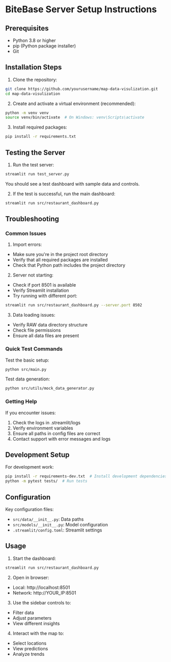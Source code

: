 # BiteBase Server Setup Instructions

## Prerequisites
- Python 3.8 or higher
- pip (Python package installer)
- Git

## Installation Steps

1. Clone the repository:
```bash
git clone https://github.com/yourusername/map-data-visulization.git
cd map-data-visulization
```

2. Create and activate a virtual environment (recommended):
```bash
python -m venv venv
source venv/bin/activate  # On Windows: venv\Scripts\activate
```

3. Install required packages:
```bash
pip install -r requirements.txt
```

## Testing the Server

1. Run the test server:
```bash
streamlit run test_server.py
```
You should see a test dashboard with sample data and controls.

2. If the test is successful, run the main dashboard:
```bash
streamlit run src/restaurant_dashboard.py
```

## Troubleshooting

### Common Issues

1. Import errors:
- Make sure you're in the project root directory
- Verify that all required packages are installed
- Check that Python path includes the project directory

2. Server not starting:
- Check if port 8501 is available
- Verify Streamlit installation
- Try running with different port:
```bash
streamlit run src/restaurant_dashboard.py --server.port 8502
```

3. Data loading issues:
- Verify RAW data directory structure
- Check file permissions
- Ensure all data files are present

### Quick Test Commands

Test the basic setup:
```bash
python src/main.py
```

Test data generation:
```bash
python src/utils/mock_data_generator.py
```

### Getting Help

If you encounter issues:
1. Check the logs in .streamlit/logs
2. Verify environment variables
3. Ensure all paths in config files are correct
4. Contact support with error messages and logs

## Development Setup

For development work:
```bash
pip install -r requirements-dev.txt  # Install development dependencies
python -m pytest tests/  # Run tests
```

## Configuration

Key configuration files:
- `src/data/__init__.py`: Data paths
- `src/models/__init__.py`: Model configuration
- `.streamlit/config.toml`: Streamlit settings

## Usage

1. Start the dashboard:
```bash
streamlit run src/restaurant_dashboard.py
```

2. Open in browser:
- Local: http://localhost:8501
- Network: http://YOUR_IP:8501

3. Use the sidebar controls to:
- Filter data
- Adjust parameters
- View different insights

4. Interact with the map to:
- Select locations
- View predictions
- Analyze trends